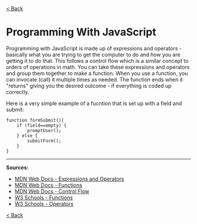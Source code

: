 [< Back](README.md)

# Programming With JavaScript
Programming with JavaScript is made up of expressions and operators - basically what you are trying to get the computer to do and how you are getting it to do that. This follows a control flow which is a similar concept to orders of operations in math. You can take these expressions and operators and group them together to make a function. When you use a function, you can invocate (call) it multiple times as needed. The function ends when it "returns" giving you the desired outcome - if everything is coded up correctly. 

Here is a very simple example of a fucntion that is set up with a field and submit:

```
function formSubmit(){ 
    if (field==empty) {
        promptUser();
    } else {
        submitForm();
    }
}
```

***

**Sources:**
- [MDN Web Docs - Expressions and Operators](https://developer.mozilla.org/en-US/docs/Web/JavaScript/Guide/Expressions_and_Operators)
- [MDN Web Docs - Functions](https://developer.mozilla.org/en-US/docs/Web/JavaScript/Guide/Functions)
- [MDN Web Docs - Control Flow](https://developer.mozilla.org/en-US/docs/Glossary/Control_flow)
- [W3 Schools - Functions](https://www.w3schools.com/js/js_functions.asp)
- [W3 Schools - Operators](https://www.w3schools.com/js/js_operators.asp)

[< Back](README.md)